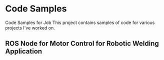 # Code Samples
Code Samples for Job
This project contains samples of code for various projects I've worked on.


## ROS Node for Motor Control for Robotic Welding Application
